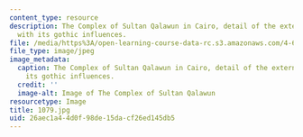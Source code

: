 ```yaml
---
content_type: resource
description: The Complex of Sultan Qalawun in Cairo, detail of the external facade
  with its gothic influences.
file: /media/https%3A/open-learning-course-data-rc.s3.amazonaws.com/4-614-religious-architecture-and-islamic-cultures-fall-2002/26aec1a44d0f98de15dacf26ed145db5_1079.jpg
file_type: image/jpeg
image_metadata:
  caption: The Complex of Sultan Qalawun in Cairo, detail of the external facade with
    its gothic influences.
  credit: ''
  image-alt: Image of The Complex of Sultan Qalawun
resourcetype: Image
title: 1079.jpg
uid: 26aec1a4-4d0f-98de-15da-cf26ed145db5
---
```

